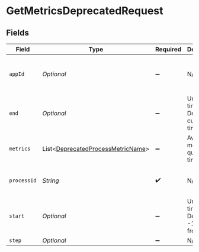 # GetMetricsDeprecatedRequest


## Fields

| Field                                                                                   | Type                                                                                    | Required                                                                                | Description                                                                             | Example                                                                                 |
| --------------------------------------------------------------------------------------- | --------------------------------------------------------------------------------------- | --------------------------------------------------------------------------------------- | --------------------------------------------------------------------------------------- | --------------------------------------------------------------------------------------- |
| `appId`                                                                                 | *Optional<String>*                                                                      | :heavy_minus_sign:                                                                      | N/A                                                                                     | app-af469a92-5b45-4565-b3c4-b79878de67d2                                                |
| `end`                                                                                   | *Optional<Double>*                                                                      | :heavy_minus_sign:                                                                      | Unix timestamp. Default is current time.                                                |                                                                                         |
| `metrics`                                                                               | List<[DeprecatedProcessMetricName](../../models/shared/DeprecatedProcessMetricName.md)> | :heavy_minus_sign:                                                                      | Available metrics to query over time.                                                   |                                                                                         |
| `processId`                                                                             | *String*                                                                                | :heavy_check_mark:                                                                      | N/A                                                                                     | cbfcddd2-0006-43ae-996c-995fff7bed2e                                                    |
| `start`                                                                                 | *Optional<Double>*                                                                      | :heavy_minus_sign:                                                                      | Unix timestamp. Default is -1 hour from `end`.                                          |                                                                                         |
| `step`                                                                                  | *Optional<Integer>*                                                                     | :heavy_minus_sign:                                                                      | N/A                                                                                     |                                                                                         |